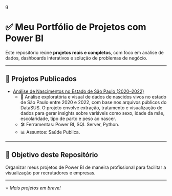 g
# ✅ Meu Portfólio de Projetos com Power BI

Este repositório reúne **projetos reais e completos**, com foco em análise de dados, dashboards interativos e solução de problemas de negócio.

---

## 🔗 Projetos Publicados


- [Análise de Nascimentos no Estado de São Paulo (2020–2022)]([LINK_DO_REPOSITORIO] (https://github.com/Talhari1/NascidosVivos_SP))
  - 📌 Análise exploratória e visual de dados de nascidos vivos no estado de São Paulo entre 2020 e 2022, com base nos arquivos públicos do DataSUS. O projeto envolve extração, tratamento e visualização de dados para gerar insights sobre variáveis como sexo, idade da mãe, escolaridade, tipo de parto e peso ao nascer.
  - 🛠️ Ferramentas: Power BI, SQL Server, Python.
  - 📊 Assuntos: Saúde Publica.

---

## 🧠 Objetivo deste Repositório

Organizar meus projetos de Power BI de maneira profissional para facilitar a visualização por recrutadores e empresas.

---

⭐ *Mais projetos em breve!*

